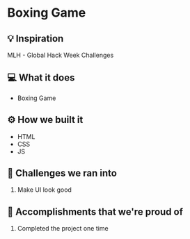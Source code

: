 # Boxing Game 

## 💡 Inspiration

MLH - Global Hack Week Challenges

## 💻 What it does

- Boxing Game  

## ⚙️ How we built it

- HTML
- CSS
- JS

## 🧠 Challenges we ran into

1. Make UI look good 

## 🏅 Accomplishments that we're proud of

1. Completed the project one time



